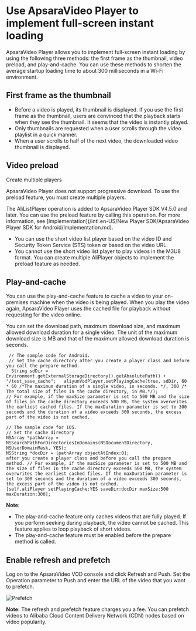 # Use ApsaraVideo Player to implement full-screen instant loading

ApsaraVideo Player allows you to implement full-screen instant loading by using the following three methods: the first frame as the thumbnail, video preload, and play-and-cache. You can use these methods to shorten the average startup loading time to about 300 milliseconds in a Wi-Fi environment.

## First frame as the thumbnail

-   Before a video is played, its thumbnail is displayed. If you use the first frame as the thumbnail, users are convinced that the playback starts when they see the thumbnail. It seems that the video is instantly played.
-   Only thumbnails are requested when a user scrolls through the video playlist in a quick manner.
-   When a user scrolls to half of the next video, the downloaded video thumbnail is displayed.

## Video preload

Create multiple players

ApsaraVideo Player does not support progressive download. To use the preload feature, you must create multiple players.

The AliListPlayer operation is added to ApsaraVideo Player SDK V4.5.0 and later. You can use the preload feature by calling this operation. For more information, see [Implementation](/intl.en-US/New Player SDK/ApsaraVideo Player SDK for Android/Implementation.md).

-   You can use the short video list player based on the video ID and Security Token Service \(STS\) token or based on the video URL.
-   You cannot use the short video list player to play videos in the M3U8 format. You can create multiple AliPlayer objects to implement the preload feature as needed.

## Play-and-cache

You can use the play-and-cache feature to cache a video to your on-premises machine when the video is being played. When you play the video again, ApsaraVideo Player uses the cached file for playback without requesting for the video online.

You can set the download path, maximum download size, and maximum allowed download duration for a single video. The unit of the maximum download size is MB and that of the maximum allowed download duration is seconds.

```
 // The sample code for Android.
 // Set the cache directory after you create a player class and before you call the prepare method.
  String sdDir = Environment.getExternalStorageDirectory().getAbsolutePath() + "/test_save_cache";   aliyunVodPlayer.setPlayingCache(true, sdDir, 60 * 60 /*The maximum duration of a single video, in seconds. */, 300 /* The total size of files in the cache directory, in MB.*/);
// For example, if the maxSize parameter is set to 500 MB and the size of files in the cache directory exceeds 500 MB, the system overwrites the earliest cached files. If the maxDuration parameter is set to 300 seconds and the duration of a video exceeds 300 seconds, the excess part of the video is not cached.

// The sample code for iOS.
// Set the cache directory
NSArray *pathArray = NSSearchPathForDirectoriesInDomains(NSDocumentDirectory, NSUserDomainMask, YES);
NSString *docDir = [pathArray objectAtIndex:0];
after you create a player class and before you call the prepare method. // For example, if the maxSize parameter is set to 500 MB and the size of files in the cache directory exceeds 500 MB, the system overwrites the earliest cached files. If the maxDuration parameter is set to 300 seconds and the duration of a video exceeds 300 seconds, the excess part of the video is not cached.
[self.aliPlayer setPlayingCache:YES saveDir:docDir maxSize:500 maxDuration:300];
```

**Note:**

-   The play-and-cache feature only caches videos that are fully played. If you perform seeking during playback, the video cannot be cached. This feature applies to loop playback of short videos.
-   The play-and-cache feature must be enabled before the prepare method is called.

## Enable refresh and prefetch

Log on to the ApsaraVideo VOD console and click Refresh and Push. Set the Operation parameter to Push and enter the URL of the video that you want to prefetch.

![Prefetch](https://static-aliyun-doc.oss-accelerate.aliyuncs.com/assets/img/en-US/2853426261/p184118.jpg)

**Note:** The refresh and prefetch feature charges you a fee. You can prefetch videos to Alibaba Cloud Content Delivery Network \(CDN\) nodes based on video popularity.

